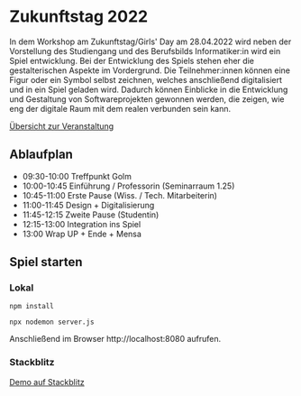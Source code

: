 # Zukunftstag 2022

In dem Workshop am Zukunftstag/Girls' Day am 28.04.2022 wird neben der Vorstellung des Studiengang und des Berufsbilds Informatiker:in wird ein Spiel entwicklung. Bei der Entwicklung des Spiels stehen eher die gestalterischen Aspekte im Vordergrund. Die Teilnehmer:innen können eine Figur oder ein Symbol selbst zeichnen, welches anschließend digitalisiert und in ein Spiel geladen wird. Dadurch können Einblicke in die Entwicklung und Gestaltung von Softwareprojekten gewonnen werden, die zeigen, wie eng der digitale Raum mit dem realen verbunden sein kann.

[Übersicht zur Veranstaltung](https://www.uni-potsdam.de/de/multimedia/veranstaltungen-uebersicht/sonstiges/zukunftstag-girls-day)

## Ablaufplan 

- 09:30-10:00 Treffpunkt Golm
- 10:00-10:45 Einführung / Professorin (Seminarraum 1.25)
- 10:45-11:00 Erste Pause (Wiss. / Tech. Mitarbeiterin)
- 11:00-11:45 Design + Digitalisierung
- 11:45-12:15 Zweite Pause (Studentin)
- 12:15-13:00 Integration ins Spiel
- 13:00 Wrap UP + Ende + Mensa

## Spiel starten

### Lokal

```
npm install

npx nodemon server.js
```

Anschließend im Browser http://localhost:8080 aufrufen.

### Stackblitz 
[Demo auf Stackblitz](https://stackblitz.com/github/University-of-Potsdam-MM/zukunftstag2022-game/)
